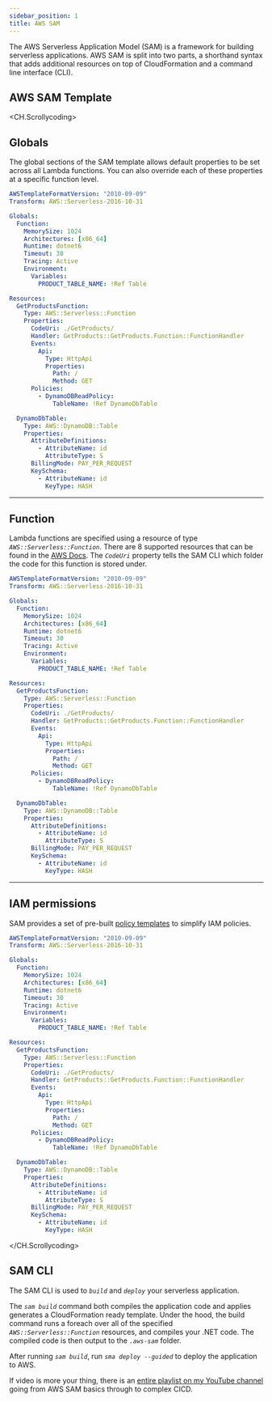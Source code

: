 ```yaml
---
sidebar_position: 1
title: AWS SAM
---
```


The AWS Serverless Application Model (SAM) is a framework for building serverless applications. AWS SAM is split into two parts, a shorthand syntax that adds additional resources on top of CloudFormation and a command line interface (CLI).

## AWS SAM Template

<CH.Scrollycoding>

## Globals

The global sections of the SAM template allows default properties to be set across all Lambda functions. You can also override each of these properties at a specific function level.

```yaml template.yml  focus=4:13
AWSTemplateFormatVersion: "2010-09-09"
Transform: AWS::Serverless-2016-10-31

Globals:
  Function:
    MemorySize: 1024
    Architectures: [x86_64]
    Runtime: dotnet6
    Timeout: 30
    Tracing: Active
    Environment:
      Variables:
        PRODUCT_TABLE_NAME: !Ref Table

Resources:
  GetProductsFunction:
    Type: AWS::Serverless::Function
    Properties:
      CodeUri: ./GetProducts/
      Handler: GetProducts::GetProducts.Function::FunctionHandler
      Events:
        Api:
          Type: HttpApi
          Properties:
            Path: /
            Method: GET
      Policies:
        - DynamoDBReadPolicy:
            TableName: !Ref DynamoDbTable

  DynamoDbTable:
    Type: AWS::DynamoDB::Table
    Properties:
      AttributeDefinitions:
        - AttributeName: id
          AttributeType: S
      BillingMode: PAY_PER_REQUEST
      KeySchema:
        - AttributeName: id
          KeyType: HASH

```

---

## Function

Lambda functions are specified using a resource of type _`AWS::Serverless::Function`_. There are 8 supported resources that can be found in the [AWS Docs](https://docs.aws.amazon.com/serverless-application-model/latest/developerguide/sam-specification-generated-resources.html).  The _`CodeUri`_ property tells the SAM CLI which folder the code for this function is stored under.

```yaml template.yml  focus=16:26
AWSTemplateFormatVersion: "2010-09-09"
Transform: AWS::Serverless-2016-10-31

Globals:
  Function:
    MemorySize: 1024
    Architectures: [x86_64]
    Runtime: dotnet6
    Timeout: 30
    Tracing: Active
    Environment:
      Variables:
        PRODUCT_TABLE_NAME: !Ref Table

Resources:
  GetProductsFunction:
    Type: AWS::Serverless::Function
    Properties:
      CodeUri: ./GetProducts/
      Handler: GetProducts::GetProducts.Function::FunctionHandler
      Events:
        Api:
          Type: HttpApi
          Properties:
            Path: /
            Method: GET
      Policies:
        - DynamoDBReadPolicy:
            TableName: !Ref DynamoDbTable

  DynamoDbTable:
    Type: AWS::DynamoDB::Table
    Properties:
      AttributeDefinitions:
        - AttributeName: id
          AttributeType: S
      BillingMode: PAY_PER_REQUEST
      KeySchema:
        - AttributeName: id
          KeyType: HASH

```

---

## IAM permissions

SAM provides a set of pre-built [policy templates](https://docs.aws.amazon.com/serverless-application-model/latest/developerguide/serverless-policy-templates.html) to simplify IAM policies. 

```yaml template.yml  focus=27:29
AWSTemplateFormatVersion: "2010-09-09"
Transform: AWS::Serverless-2016-10-31

Globals:
  Function:
    MemorySize: 1024
    Architectures: [x86_64]
    Runtime: dotnet6
    Timeout: 30
    Tracing: Active
    Environment:
      Variables:
        PRODUCT_TABLE_NAME: !Ref Table

Resources:
  GetProductsFunction:
    Type: AWS::Serverless::Function
    Properties:
      CodeUri: ./GetProducts/
      Handler: GetProducts::GetProducts.Function::FunctionHandler
      Events:
        Api:
          Type: HttpApi
          Properties:
            Path: /
            Method: GET
      Policies:
        - DynamoDBReadPolicy:
            TableName: !Ref DynamoDbTable

  DynamoDbTable:
    Type: AWS::DynamoDB::Table
    Properties:
      AttributeDefinitions:
        - AttributeName: id
          AttributeType: S
      BillingMode: PAY_PER_REQUEST
      KeySchema:
        - AttributeName: id
          KeyType: HASH

```

</CH.Scrollycoding>

## SAM CLI

The SAM CLI is used to _`build`_ and _`deploy`_ your serverless application. 

The _`sam build`_ command both compiles the application code and applies generates a CloudFormation ready template. Under the hood, the build command runs a foreach over all of the specified _`AWS::Serverless::Function`_ resources, and compiles your .NET code. The compiled code is then output to the _`.aws-sam`_ folder.

After running _`sam build`_, run _`sma deploy --guided`_ to deploy the application to AWS.

If video is more your thing, there is an [entire playlist on my YouTube channel](https://www.youtube.com/watch?v=0C9KWutITf0&list=PLCOG9xkUD90JWJrqI8S63_MEDIgtF6JFo) going from AWS SAM basics through to complex CICD.